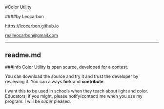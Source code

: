#Color Utility

####by Leocarbon


<https://leocarbon.github.io>

<realleocarbon@gmail.com>

---
readme.md
---
###Info
Color Utility is open source, developed for a contest.

You can download the source and try it and trust the developer by reviewing it. You can always **fork** and **contribute**. 

I want this to be used in schools when they teach about light and color. Educators, if you might, please notify(contact) me when you use my program. I will be *super* pleased.